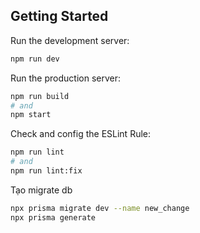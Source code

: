 ## Getting Started

Run the development server:

```bash
npm run dev
```

Run the production server:

```bash
npm run build
# and
npm start
```

Check and config the ESLint Rule:

```bash
npm run lint
# and
npm run lint:fix
```

Tạo migrate db

```bash
npx prisma migrate dev --name new_change
npx prisma generate
```